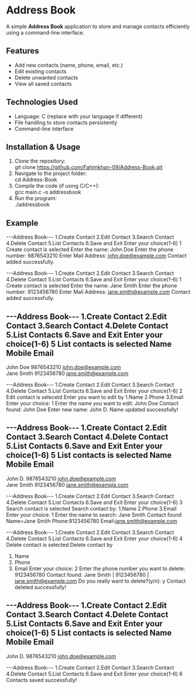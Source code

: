 # Address Book

A simple **Address Book** application to store and manage contacts efficiently using a command-line interface.

## Features
- Add new contacts (name, phone, email, etc.)
- Edit existing contacts
- Delete unwanted contacts
- View all saved contacts

## Technologies Used
- Language: C (replace with your language if different)
- File handling to store contacts persistently
- Command-line interface

## Installation & Usage

1. Clone the repository:  
   git clone https://github.com/Fahimkhan-09/Address-Book.git
2. Navigate to the project folder:  
   cd Address-Book
3. Compile the code (if using C/C++):  
   gcc main.c -o addressbook
4. Run the program:  
   ./addressbook

## Example
---Address Book---
1.Create Contact
2.Edit Contact
3.Search Contact
4.Delete Contact
5.List Contacts
6.Save and Exit
Enter your choice(1-6)
1
Create contact is selected
Enter the name: John Doe
Enter the phone number: 9876543210
Enter Mail Address: john.doe@example.com
Contact added successfully.

---Address Book---
1.Create Contact
2.Edit Contact
3.Search Contact
4.Delete Contact
5.List Contacts
6.Save and Exit
Enter your choice(1-6)
1
Create contact is selected
Enter the name: Jane Smith
Enter the phone number: 9123456780
Enter Mail Address: jane.smith@example.com
Contact added successfully.

---Address Book---
1.Create Contact
2.Edit Contact
3.Search Contact
4.Delete Contact
5.List Contacts
6.Save and Exit
Enter your choice(1-6)
5
List contacts is selected
Name            	Mobile         	Email                         
---------------------------------------------------------------------------------------
John Doe         9876543210      john.doe@example.com          
Jane Smith       9123456780      jane.smith@example.com        

---Address Book---
1.Create Contact
2.Edit Contact
3.Search Contact
4.Delete Contact
5.List Contacts
6.Save and Exit
Enter your choice(1-6)
2
Edit contact is selecetd
Enter you want to edit by
1.Name
2.Phone
3.Email
Enter your choice: 1
Enter the name you want to edit: John Doe
Contact found: John Doe
Enter new name: John D.
Name updated successfully!

---Address Book---
1.Create Contact
2.Edit Contact
3.Search Contact
4.Delete Contact
5.List Contacts
6.Save and Exit
Enter your choice(1-6)
5
List contacts is selected
Name            	Mobile         	Email                         
---------------------------------------------------------------------------------------
John D.          9876543210      john.doe@example.com          
Jane Smith       9123456780      jane.smith@example.com        

---Address Book---
1.Create Contact
2.Edit Contact
3.Search Contact
4.Delete Contact
5.List Contacts
6.Save and Exit
Enter your choice(1-6)
3
Search contact is selected
Search contact by:
1.Name
2.Phone
3.Email
Enter your choice: 1
Enter the name to search: Jane Smith
Contact found
Name=Jane Smith
Phone:9123456780
Email:jane.smith@example.com

---Address Book---
1.Create Contact
2.Edit Contact
3.Search Contact
4.Delete Contact
5.List Contacts
6.Save and Exit
Enter your choice(1-6)
4
Delete contact is selected
Delete contact by
1. Name
2. Phone
3. Email
Enter your choice: 2
Enter the phone number you want to delete: 9123456780
Contact found: Jane Smith | 9123456780 | jane.smith@example.com
Do you really want to delete?(y/n): y
Contact deleted successfully!

---Address Book---
1.Create Contact
2.Edit Contact
3.Search Contact
4.Delete Contact
5.List Contacts
6.Save and Exit
Enter your choice(1-6)
5
List contacts is selected
Name            	Mobile         	Email                         
---------------------------------------------------------------------------------------
John D.          9876543210      john.doe@example.com          

---Address Book---
1.Create Contact
2.Edit Contact
3.Search Contact
4.Delete Contact
5.List Contacts
6.Save and Exit
Enter your choice(1-6)
6
Contacts saved successfully!



